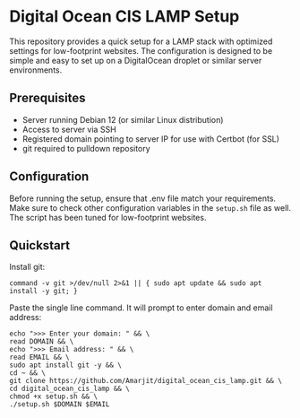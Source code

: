 # Digital Ocean CIS LAMP Setup

This repository provides a quick setup for a LAMP stack with optimized settings for low-footprint websites. The configuration is designed to be simple and easy to set up on a DigitalOcean droplet or similar server environments.

## Prerequisites

- Server running Debian 12 (or similar Linux distribution)
- Access to server via SSH
- Registered domain pointing to server IP for use with Certbot (for SSL)
- git required to pulldown repository

## Configuration

Before running the setup, ensure that .env file match your requirements. Make sure to check other configuration variables in the `setup.sh` file as well. The script has been tuned for low-footprint websites.

## Quickstart

Install git:

    command -v git >/dev/null 2>&1 || { sudo apt update && sudo apt install -y git; }

Paste the single line command. It will prompt to enter domain and email address:

    echo ">>> Enter your domain: " && \
    read DOMAIN && \
    echo ">>> Email address: " && \
    read EMAIL && \
    sudo apt install git -y && \
    cd ~ && \
    git clone https://github.com/Amarjit/digital_ocean_cis_lamp.git && \
    cd digital_ocean_cis_lamp && \
    chmod +x setup.sh && \
    ./setup.sh $DOMAIN $EMAIL
